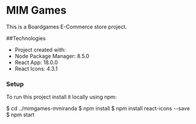 # MIM Games
This is a Boardgames E-Commerce store project.


##Technologies
* Project created with:
* Node Package Manager: 8.5.0
* React App: 18.0.0
* React Icons: 4.3.1

### Setup
To run this project install it locally using npm:

$ cd ../mimgames-mmiranda
$ npm install
$ npm install react-icons --save
$ npm start

